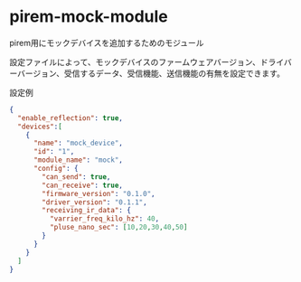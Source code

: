 # pirem-mock-module
pirem用にモックデバイスを追加するためのモジュール

設定ファイルによって、モックデバイスのファームウェアバージョン、ドライバーバージョン、受信するデータ、受信機能、送信機能の有無を設定できます。

設定例
```json
{
  "enable_reflection": true,
  "devices":[
    {
      "name": "mock_device",
      "id": "1",
      "module_name": "mock",
      "config": {
        "can_send": true,
        "can_receive": true,
        "firmware_version": "0.1.0",
        "driver_version": "0.1.1",
        "receiving_ir_data": {
          "varrier_freq_kilo_hz": 40,
          "pluse_nano_sec": [10,20,30,40,50]
        }
      }
    }
  ]
}
```
